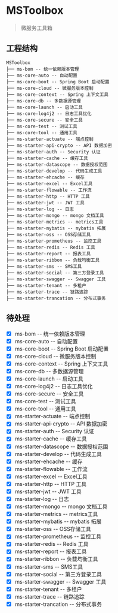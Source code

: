 # MSToolbox

> 微服务工具箱

## 工程结构
``` 
MSToolbox
├── ms-bom -- 统一依赖版本管理
├── ms-core-auto -- 自动配置
├── ms-core-boot -- Spring Boot 启动配置 
├── ms-core-cloud -- 微服务版本控制
├── ms-core-context -- Spring 上下文工具
├── ms-core-db -- 多数据源管理
├── ms-core-launch -- 启动工具
├── ms-core-log4j2 -- 日志工具优化
├── ms-core-secure -- 安全工具
├── ms-core-test -- 测试工具
├── ms-core-tool -- 通用工具
├── ms-starter-actuate -- 端点控制
├── ms-starter-api-crypto -- API 数据加密
├── ms-starter-auth -- Security 认证
├── ms-starter-cache -- 缓存工具
├── ms-starter-datascope -- 数据授权范围
├── ms-starter-develop -- 代码生成工具
├── ms-starter-ehcache -- 缓存
├── ms-starter-excel -- Excel工具
├── ms-starter-flowable -- 工作流
├── ms-starter-http -- HTTP 工具
├── ms-starter-jwt -- JWT 工具
├── ms-starter-log -- 日志
├── ms-starter-mongo -- mongo 文档工具
├── ms-starter-metrics -- metrics工具
├── ms-starter-mybatis -- mybatis 拓展
├── ms-starter-oss -- OSS存储工具
├── ms-starter-prometheus -- 监控工具
├── ms-starter-redis -- Redis 工具
├── ms-starter-report -- 报表工具
├── ms-starter-ribbon -- 负载均衡工具
├── ms-starter-sms -- SMS工具
├── ms-starter-social -- 第三方登录工具
├── ms-starter-swagger -- Swagger 工具
├── ms-starter-tenant -- 多租户
├── ms-starter-trace -- 链路追踪
├── ms-starter-trancation -- 分布式事务
```

## 待处理
- [x] ms-bom -- 统一依赖版本管理
- [x] ms-core-auto -- 自动配置
- [x] ms-core-boot -- Spring Boot 启动配置
- [x] ms-core-cloud -- 微服务版本控制
- [x] ms-core-context -- Spring 上下文工具
- [x] ms-core-db -- 多数据源管理
- [x] ms-core-launch -- 启动工具
- [x] ms-core-log4j2 -- 日志工具优化
- [x] ms-core-secure -- 安全工具
- [x] ms-core-test -- 测试工具
- [x] ms-core-tool -- 通用工具
- [x] ms-starter-actuate -- 端点控制
- [x] ms-starter-api-crypto -- API 数据加密
- [x] ms-starter-auth -- Security 认证
- [x] ms-starter-cache -- 缓存工具
- [x] ms-starter-datascope -- 数据授权范围
- [x] ms-starter-develop -- 代码生成工具
- [x] ms-starter-ehcache -- 缓存
- [x] ms-starter-flowable -- 工作流
- [x] ms-starter-excel -- Excel工具
- [x] ms-starter-http -- HTTP 工具
- [x] ms-starter-jwt -- JWT 工具
- [x] ms-starter-log -- 日志
- [x] ms-starter-mongo -- mongo 文档工具
- [x] ms-starter-metrics -- metrics工具
- [x] ms-starter-mybatis -- mybatis 拓展
- [x] ms-starter-oss -- OSS存储工具
- [x] ms-starter-prometheus -- 监控工具
- [x] ms-starter-redis -- Redis 工具
- [x] ms-starter-report -- 报表工具
- [x] ms-starter-ribbon -- 负载均衡工具
- [x] ms-starter-sms -- SMS工具
- [x] ms-starter-social -- 第三方登录工具
- [x] ms-starter-swagger -- Swagger 工具
- [x] ms-starter-tenant -- 多租户
- [x] ms-starter-trace -- 链路追踪
- [x] ms-starter-trancation -- 分布式事务